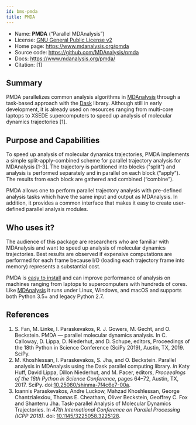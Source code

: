 ```yaml
---
id: bms-pmda
title: PMDA
---
```


* Name: **PMDA** (“Parallel MDAnalysis”)
* License: [GNU General Public License v2](https://github.com/MDAnalysis/pmda/blob/master/LICENSE)
* Home page: https://www.mdanalysis.org/pmda
* Source code: https://github.com/MDAnalysis/pmda
* Docs: https://www.mdanalysis.org/pmda/
* Citation: [1]


## Summary

PMDA parallelizes common analysis algorithms in [MDAnalysis](bms-mdanalysis.md) through a task-based approach with the [Dask](https://dask.org) library. Although still in early development, it is already used on resources ranging from multi-core laptops to XSEDE supercomputers to speed up analysis of molecular dynamics trajectories [1].

## Purpose and Capabilities

To speed up analysis of molecular dynamics trajectories, PMDA implements a simple split-apply-combined scheme for parallel trajectory analysis for MDAnalysis [1-3]. The trajectory is partitioned into blocks ("split") and analysis is performed separately and in parallel on each block (“apply”). The results from each block are gathered and combined (“combine”).

PMDA allows one to perform parallel trajectory analysis with pre-defined analysis tasks which have the same input and output as MDAnalysis.  In addition, it provides a common interface that makes it easy to create user-defined parallel analysis modules.

## Who uses it?

The audience of this package are researchers who are familiar with MDAnalysis and want to speed up analysis of molecular dynamics trajectories. Best results are observed if expensive computations are performed for each frame because I/O (loading each trajectory frame into memory) represents a substantial cost.

PMDA is [easy to install](https://www.mdanalysis.org/pmda/#installation) and can improve performance of analysis on machines ranging from laptops to supercomputers with hundreds of cores. Like [MDAnalysis](bms-mdanalysis.md) it runs under Linux, Windows, and macOS and supports both Python 3.5+ and legacy Python 2.7.





## References

1. S. Fan, M. Linke, I. Paraskevakos, R. J. Gowers, M. Gecht, and O. Beckstein. PMDA — parallel molecular dynamics analysis. In C. Calloway, D. Lippa, D. Niederhut, and D. Schupe, editors, Proceedings of the 18th Python in Science Conference (SciPy 2019), Austin, TX, 2019. SciPy.
2. M. Khoshlessan, I. Paraskevakos, S. Jha, and O. Beckstein. Parallel analysis in MDAnalysis using the Dask parallel computing library. *In* Katy Huff, David Lippa, Dillon Niederhut, and M. Pacer, editors, *Proceedings of the 16th Python in Science Conference*, pages 64–72, Austin, TX, 2017. SciPy. doi:[10.25080/shinma-7f4c6e7-00a](https://doi.org/10.25080/shinma-7f4c6e7-00a). 
3. Ioannis Paraskevakos, Andre Luckow, Mahzad Khoshlessan, George Chantzialexiou, Thomas E. Cheatham, Oliver Beckstein, Geoffrey C. Fox and Shantenu Jha. Task-parallel Analysis of Molecular Dynamics Trajectories. In *47th International Conference on Parallel Processing (ICPP 2018)*. doi: [10.1145/3225058.3225128](https://doi.org/10.1145/3225058.3225128).



